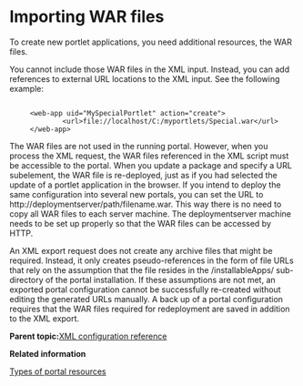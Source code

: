 # Importing WAR files 

To create new portlet applications, you need additional resources, the WAR files.

You cannot include those WAR files in the XML input. Instead, you can add references to external URL locations to the XML input. See the following example:

```

     <web-app uid="MySpecialPortlet" action="create">
             <url>file://localhost/C:/myportlets/Special.war</url>
     </web-app>

```

The WAR files are not used in the running portal. However, when you process the XML request, the WAR files referenced in the XML script must be accessible to the portal. When you update a package and specify a URL subelement, the WAR file is re-deployed, just as if you had selected the update of a portlet application in the browser. If you intend to deploy the same configuration into several new portals, you can set the URL to http://deploymentserver/path/filename.war. This way there is no need to copy all WAR files to each server machine. The deploymentserver machine needs to be set up properly so that the WAR files can be accessed by HTTP.

An XML export request does not create any archive files that might be required. Instead, it only creates pseudo-references in the form of file URLs that rely on the assumption that the file resides in the /installableApps/ sub-directory of the portal installation. If these assumptions are not met, an exported portal configuration cannot be successfully re-created without editing the generated URLs manually. A back up of a portal configuration requires that the WAR files required for redeployment are saved in addition to the XML export.

**Parent topic:**[XML configuration reference ](../admin-system/adxmlref.md)

**Related information**  


[Types of portal resources ](../admin-system/adxmlref_resrc_types.md)

